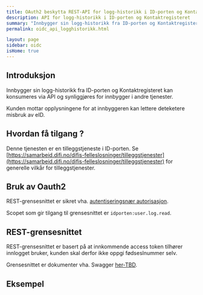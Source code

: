 ```yaml
---
title: OAuth2 beskytta REST-API for logg-historikk i ID-porten og Kontaktregisteret
description: API for logg-historikk i ID-porten og Kontaktregisteret
summary: "Innbygger sin logg-historikk fra ID-porten og Kontaktregisteret kan konsumeres via API og synliggjøres for innbygger i andre tjenester.  Dette gir innbygger innsyn i bruk av egne data fra Difis løsninger"
permalink: oidc_api_logghistorikk.html

layout: page
sidebar: oidc
isHome: true
---
```


## Introduksjon

Innbygger sin logg-historikk fra ID-porten og Kontaktregisteret kan konsumeres via API og synliggjøres for innbygger i andre tjenester.

Kunden mottar opplysningene for at innbyggeren kan lettere deteketere misbruk av eID.

## Hvordan få tilgang ?

Denne tjenesten er en tilleggstjeneste i ID-porten. Se [https://samarbeid.difi.no/difis-felleslosninger/tilleggstjenester](https://samarbeid.difi.no/difis-felleslosninger/tilleggstjenester) for generelle vilkår for tilleggstjenester.


## Bruk av Oauth2

REST-grensesnittet er sikret vha. [autentiseringsnær autorisasjon](https://difi.github.io/idporten-oidc-dokumentasjon/oidc_auth_oauth2.html).

Scopet som gir tilgang til grensesnittet er `idporten:user.log.read`.


## REST-grensesnittet

REST-grensesnittet er basert på at innkommende access token tilhører innlogget bruker,  kunden skal derfor ikke oppgi fødseslnummer selv.

Grensesnittet er dokumenter vha. Swagger [her-TBD]().

## Eksempel
